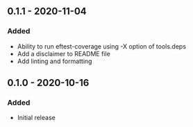 ## 0.1.1 - 2020-11-04
### Added
- Ability to run eftest-coverage using -X option of tools.deps
- Add a disclaimer to README file
- Add linting and formatting

## 0.1.0 - 2020-10-16
### Added
- Initial release
